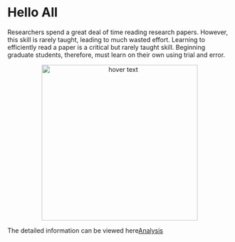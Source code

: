 # Hello All



<p text-align="justify">
Researchers spend a great deal of time reading research papers. However, this skill is rarely taught, leading to much
wasted effort. Learning to efficiently read a paper is a critical but rarely taught skill. Beginning graduate students, 
therefore, must learn on their own using trial and error. 
</p>

<!-- ![alt text]("https://www.sciencemag.org/sites/default/files/styles/article_main_large/public/images/cc_careers_highlighting-lines-16x9.jpg?itok=uLoOl1H5") -->


<p align="center">
  <img src="https://www.sciencemag.org/sites/default/files/styles/article_main_large/public/images/cc_careers_highlighting-lines-16x9.jpg?itok=uLoOl1H5" width="350" title="hover text">
  <!-- <img src="https://www.sciencemag.org/sites/default/files/styles/article_main_large/public/images/cc_careers_highlighting-lines-16x9.jpg?itok=uLoOl1H5" width="350" alt="accessibility text"> -->
</p>




<p>The detailed information can be viewed here<a href="https://docs.google.com/spreadsheets/d/1-vGi9gWg968efMu_E2movW1HngzOYzD_JbPuPdb2kik/edit#gid=0" target="_blank">Analysis</a></p>